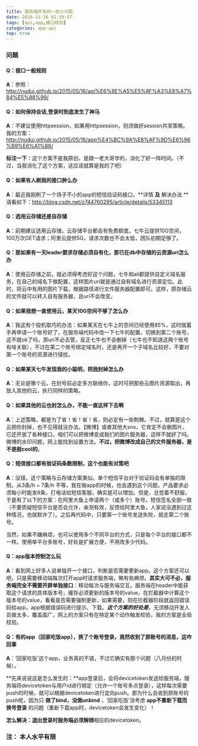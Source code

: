```yaml
---
title: 服务端开发的一些小问题
date: 2016-11-26 01:39:57
tags: [api,app,接口规则]
categories: app-api
top: true
---
```

### 问题

#### Q：接口一般规则
**A**：参照：
http://nudui.github.io/2015/05/16/api%E6%8E%A5%E5%8F%A3%E8%A7%84%E5%88%99/

#### Q：如何保持会话,登录时到底发生了神马
**A**：不建议使用httpsession，如果用httpsession，则须做好session共享策略。我的方案：http://nudui.github.io/2015/05/16/app%E4%BC%9A%E8%AF%9D%E6%96%B9%E6%A1%88/

**标注一下**：这个方案不是我原创，是跟一老大哥学的，消化了好一阵时间。（不过，当我消化了这个方案，这应该就算是我的了吧）

#### Q：如果有人刷我的接口肿么办
**A**：最近我刚刷了一个场子不小的app的短信验证码接口，**详情    **及** 解决办法 **请看如下：http://blog.csdn.net/z744760295/article/details/53345113

#### Q：选用云存储还是自存储
**A**：前期建议选用云存储，云存储平台都会有免费额度。七牛云提供10G空间，100万次GET请求；阿里云提供5G，请求次数也不会太低，团队初期足够了。

#### Q：那如果有一天leader要求存储必须自有化，那已在db中存储的云资源uri怎么办
**A**：使用云存储之前，就必须得考虑好这个问题，七牛和ali都提供自定义域名服务，在自己的域名下做配置，这样图片uri就是通过自有域名进行资源定位。此时，将云中有用的图片下载，根据路径进行文件服务器配置即可。这样，原存储云的文件就可以转入自有服务器，且uri不会改变。

#### Q：如果我想一直使用云，某天10G空间不够了怎么办
**A**：我这有个投机取巧的办法：如果某天在七牛上的空间已经使用85%，这时就着手再申请一个账号好了，在服务端代码中改一下七牛的配置，切换到第二个账号，这不就ok了吗，原uri不必去管，反正七牛也不会删掉（七牛也不知道这两个账号有啥关联），不过在第二个账号绑定域名时，还是再开一个子域名比较好，不要对第一个账号的资源进行侵扰。

#### Q：如果某天七牛发现我的小聪明，把我封掉怎么办
**A**：无论是哪个云，在封号前必定多方联络你，这时可把那些云图片资源取出，再放入其他的云，执行同样的策略。

#### Q：如果其他的云也封怎么办，不能一直这样下去啊
**A**：上述策略，都是为了省！省！省！省，则必定有一些荆棘。不过，就算是这个云把你封掉，也不见得就没办法。【微博】或者其他大sns，它肯定不会删图片，它还开放了各种接口，咱们可以把微博变成我们的图片服务器，这样不就好了吗。微博的水印问题，网上能找到设置方法。**不过，把微博改成自己的文件服务器，是不是挺cool的**。

#### Q：短信接口都有验证码条数限制，这个也能有对策吧
**A**：没错，这个策略与云存储方案类似。单个短信平台对于验证码会有单独的限制，从3条/h ~ 7条/h 不等，我在做app的时候，也会遇到这个问题，产品要求必须每小时能发8条，打电话给短信客服，确实是可以增加。但是，总觉着不舒服，于是有了以下的方案：在阿里大鱼上申请两个（或多个）账号，短信签名全部一致（不要质疑短信平台是否会允许，亲测有效，反馈给阿里大鱼，人家说没遇到过这种情况，也就默许了）。之后再代码中，只要第一个账号发送失败，就走第二个账号。

当然，如果不嫌麻烦，也可以使用多个不同平台的方式，只是每个平台的接口都不一样。使用单平台多账号，好处是扩展方便，不用改多少代码。

#### Q：app版本控制怎么玩
**A**：看到网上好多人说单独开一个接口，判断是否需要更新app。这个方案还可以吧，只是需要移动端每次打开app时请求服务端，略有些麻烦。**其实大可不必，服务端完全不需要开辟单独接口**：移动每次与服务端交互，服务端在header中能获取这个请求的具体版本号，缓存必须更新的版本号的value，在拦截器中计算这个版本号的value，看看是否需要强制更新，如果需要，则在拦截器阶段就返回错误码给app，app根据错误码进行提示、下载。***这个方案的好处是***，无须移动开发人员做太多，覆盖面广，网上的方案只有在特定某个动作触发校验，我的方案是全局校验。


#### Q：有的app（回家吃饭app），换了个账号登录，竟然收到了原账号的消息，这咋回事
**A**：‘回家吃饭’这个app，业务真的不错，不过它确实有那个问题（八月份的时候）。

**先来说说这是怎么发生的：**app登录后，会将devicetoken发送给服务端，服务端将devicetoken与用户id进行绑定（允许一个账号多点登录），这样每次需要push的时候，就可以根据devicetoken进行定向push。那为什么会收到原账号的push呢，因为只  **做了bind，没做unbind** ，‘回家吃饭’没考虑     **app不重新下载而换号登录** 的问题（重新下载app时，devicetoken会发生变化）！

**怎么解决：**退出登录时服务端必须**解绑**相应的devicetoken。

### 注： 本人水平有限
